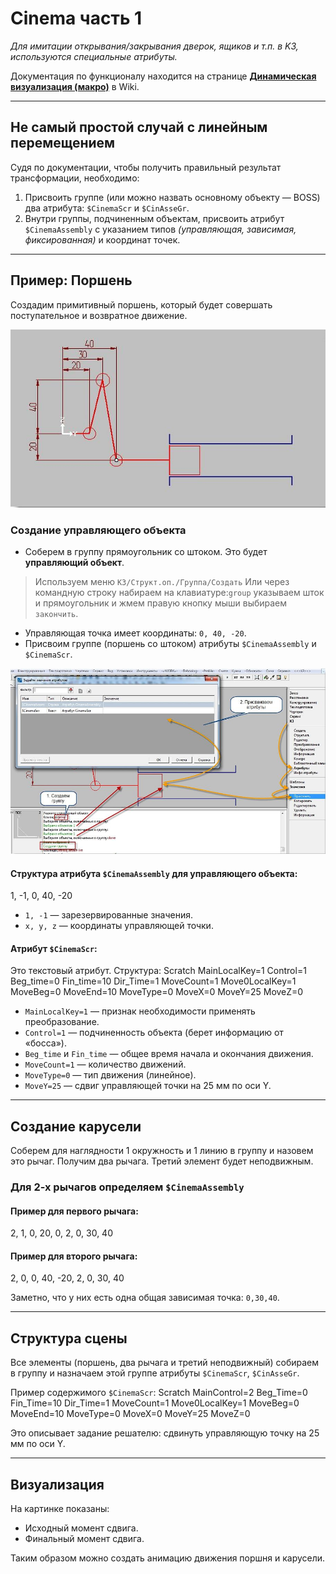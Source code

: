 # Cinema часть 1

*Для имитации открывания/закрывания дверок, ящиков и т.п. в K3, используются специальные атрибуты.*

Документация по функционалу находится на странице [**Динамическая визуализация (макро)**](https://bit.ly/3XzZ1Kd) в Wiki.

---

## Не самый простой случай с линейным перемещением

Судя по документации, чтобы получить правильный результат трансформации, необходимо:

1. Присвоить группе (или можно назвать основному объекту — BOSS) два атрибута: `$CinemaScr` и `$CinAsseGr`.
2. Внутри группы, подчиненным объектам, присвоить атрибут `$CinemaAssembly` с указанием типов  *(управляющая, зависимая, фиксированная)* и координат точек.

---

## Пример: Поршень

Создадим примитивный поршень, который будет совершать поступательное и возвратное движение.

![Рис.1](./pictures/cin_1_1.jpg)

### Создание управляющего объекта

- Соберем в группу прямоугольник со штоком. Это будет **управляющий объект**.
> Используем меню `К3/Структ.оп./Группа/Создать` Или через командную строку набираем на клавиатуре:`group` указываем шток и прямоугольник и жмем правую кнопку мыши выбираем `закончить`.

- Управляющая точка имеет координаты: `0, 40, -20`.
- Присвоим группе (поршень со штоком) атрибуты `$CinemaAssembly` и `$CinemaScr`.

![Рис.2](./pictures/cin_1_2.jpg)

#### Структура атрибута `$CinemaAssembly` для управляющего объекта:
1, -1, 0, 40, -20

- `1, -1` — зарезервированные значения.
- `x, y, z` — координаты управляющей точки.

#### Атрибут `$CinemaScr`:
Это текстовый атрибут. Структура:
Scratch
MainLocalKey=1
Control=1
Beg_time=0
Fin_time=10
Dir_Time=1
MoveCount=1
Move0LocalKey=1
MoveBeg=0
MoveEnd=10
MoveType=0
MoveX=0
MoveY=25
MoveZ=0


- `MainLocalKey=1` — признак необходимости применять преобразование.
- `Control=1` — подчиненность объекта (берет информацию от «босса»).
- `Beg_time` и `Fin_time` — общее время начала и окончания движения.
- `MoveCount=1` — количество движений.
- `MoveType=0` — тип движения (линейное).
- `MoveY=25` — сдвиг управляющей точки на 25 мм по оси Y.

---

## Создание карусели

Соберем для наглядности 1 окружность и 1 линию в группу и назовем это рычаг. Получим два рычага. Третий элемент будет неподвижным.

### Для 2-х рычагов определяем `$CinemaAssembly`

#### Пример для первого рычага:
2, 1, 0, 20, 0, 2, 0, 30, 40


#### Пример для второго рычага:
2, 0, 0, 40, -20, 2, 0, 30, 40


Заметно, что у них есть одна общая зависимая точка: `0,30,40`.

---

## Структура сцены

Все элементы (поршень, два рычага и третий неподвижный) собираем в группу и назначаем этой группе атрибуты `$CinemaScr`, `$CinAsseGr`.

Пример содержимого `$CinemaScr`:
Scratch
MainControl=2
Beg_Time=0
Fin_Time=10
Dir_Time=1
MoveCount=1
Move0LocalKey=1
MoveBeg=0
MoveEnd=10
MoveType=0
MoveX=0
MoveY=25
MoveZ=0


Это описывает задание решателю: сдвинуть управляющую точку на 25 мм по оси Y.

---

## Визуализация

На картинке показаны:
- Исходный момент сдвига.
- Финальный момент сдвига.

Таким образом можно создать анимацию движения поршня и карусели.